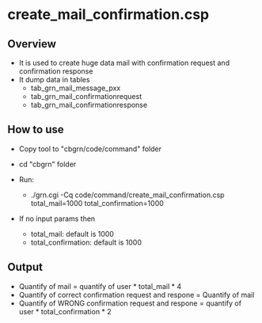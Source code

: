 # create_mail_confirmation.csp

## Overview
- It is used to create huge data mail with confirmation request and confirmation response
- It dump data in tables
    - tab_grn_mail_message_pxx
    - tab_grn_mail_confirmationrequest
    - tab_grn_mail_confirmationresponse   

## How to use
- Copy tool to "cbgrn/code/command" folder 
- cd "cbgrn" folder
- Run: 
    - ./grn.cgi -Cq code/command/create_mail_confirmation.csp total_mail=1000 total_confirmation=1000

- If no input params then
    - total_mail: default is 1000
    - total_confirmation: default is 1000

## Output
- Quantify of mail = quantify of user * total_mail * 4 
- Quantify of correct confirmation request and respone = Quantify of mail
- Quantify of WRONG confirmation request and respone = quantify of user * total_confirmation * 2
